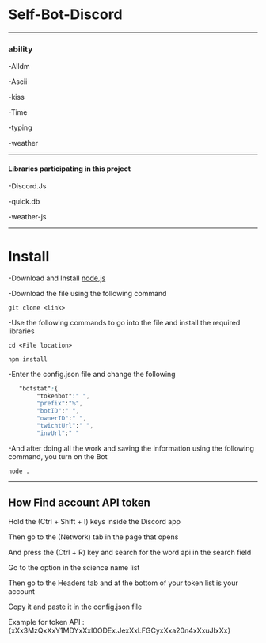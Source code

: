 # Self-Bot-Discord

------------------------------------------------------------
### ability

-Alldm

-Ascii

-kiss

-Time

-typing 

-weather

------------------------------------------------------------
#### Libraries participating in this project

-Discord.Js

-quick.db

-weather-js

  ------------------------------------------------------------

# Install

-Download and Install [node.js](https://nodejs.org/en/download/)
 
 -Download the file using the following command

```
git clone <link>
```

 -Use the following commands to go into the file and install the required libraries

```
cd <File location>

npm install

```


 -Enter the config.json file and change the following
```css 
   "botstat":{
        "tokenbot":" ",
        "prefix":"%",
        "botID":" ",
        "ownerID":" ",
        "twichtUrl":" ",
        "invUrl":" "
```


 -And after doing all the work and saving the information using the following command, you turn on the Bot 
 
``` 
node .
```
 
---------------------------------------------

## How Find account API token

Hold the (Ctrl + Shift + I) keys inside the Discord app

Then go to the (Network) tab in the page that opens

And press the (Ctrl + R) key and search for the word api in the search field

Go to the option in the science name list

Then go to the Headers tab and at the bottom of your token list is your account

Copy it and paste it in the config.json file

Example for token API : {xXx3MzQxXxY1MDYxXxI0ODEx.JexXxLFGCyxXxa20n4xXxuJIxXx}
